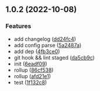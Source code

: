 ## 1.0.2 (2022-10-08)


### Features

* add changelog ([dd24fc4](https://github.com/PengBoUESTC/release-pkg/commit/dd24fc40d5fe6151fc65e21aacba8ee7ff53fa0f))
* add config parse ([5a2487a](https://github.com/PengBoUESTC/release-pkg/commit/5a2487a3177e7bd769c8d51eddf05ce9ef5fc9d9))
* add dep ([4fb3ce0](https://github.com/PengBoUESTC/release-pkg/commit/4fb3ce01df50ff97e42ce166a7fdfaee657778a7))
* git hook && lint staged ([da5cb9c](https://github.com/PengBoUESTC/release-pkg/commit/da5cb9cb1cc539e7d707f63e53402131b953eb87))
* init ([6eadf09](https://github.com/PengBoUESTC/release-pkg/commit/6eadf097fc946a77ff863fba5746b4484ef4dd60))
* rollup ([86cf538](https://github.com/PengBoUESTC/release-pkg/commit/86cf538b1ec2de85fe01337a8eec53999ed3d0a5))
* rollup ([afd21e1](https://github.com/PengBoUESTC/release-pkg/commit/afd21e1b125d3a6b1001c61c91bdd94c58a5be9d))
* test ([1f132c8](https://github.com/PengBoUESTC/release-pkg/commit/1f132c88913dbf56c35b1595c36c6220986b9ef6))



